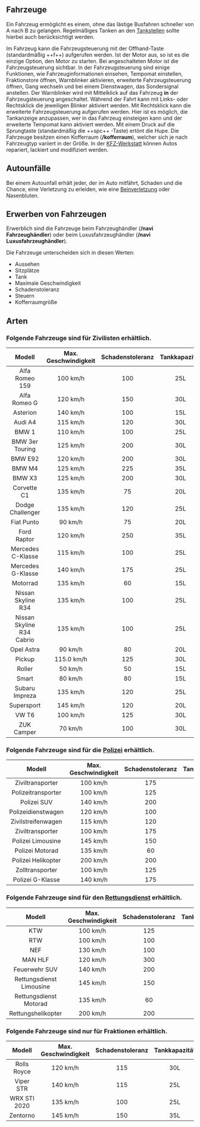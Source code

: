## Fahrzeuge

Ein Fahrzeug ermöglicht es einem, ohne das lästige Busfahren schneller von A nach B zu gelangen. Regelmäßiges Tanken an den [Tankstellen](../../pages/biz/tankstelle.md) sollte hierbei auch berücksichtigt werden.

Im Fahrzeug kann die Fahrzeugsteuerung mit der Offhand-Taste (standardmäßig ++f++) aufgerufen werden. Ist der Motor aus, so ist es die einzige Option, den Motor zu starten. 
Bei angeschalteten Motor ist die Fahrzeugsteuerung sichtbar.
In der Fahrzeugsteuerung sind einige Funktionen, wie Fahrzeuginformationen einsehen, Tempomat einstellen, Fraktionstore öffnen, Warnblinker aktivieren, erweiterte Fahrzeugsteuerung öffnen, Gang wechseln und bei einem Dienstwagen, das Sondersignal anstellen. Der Warnblinker wird mit Mittelklick auf das Fahrzeug **in** der Fahrzeugsteuerung angeschaltet. Während der Fahrt kann mit Links- oder Rechtsklick die jeweiligen Blinker aktiviert werden. Mit Rechtsklick kann die erweiterte Fahrzeugsteuerung aufgerufen werden. Hier ist es möglich, die Tankanzeige anzupassen, wer in das Fahrzeug einsteigen kann und der erweiterte Tempomat kann aktiviert werden. Mit einem Druck auf die Sprungtaste (standardmäßig die ++spc++ -Taste) ertönt die Hupe. 
Die Fahrzeuge besitzen einen Kofferraum (**/kofferraum**), welcher sich je nach Fahrzeugtyp variiert in der Größe. 
In der [KFZ-Werkstatt](kfz-werkstatt.md) können Autos repariert, lackiert und modifiziert werden.

## Autounfälle
Bei einem Autounfall erhält jeder, der im Auto mitfährt, Schaden und die Chance, eine Verletzung zu erleiden, wie eine [Beinverletzung](../../pages/krankheiten/beinverletzungen.md) oder Nasenbluten. 

 
## Erwerben von Fahrzeugen
Erwerblich sind die Fahrzeuge beim Fahrzeughändler (**/navi Fahrzeughändler**) oder beim Luxusfahrzeughändler (**/navi Luxusfahrzeughändler**).

Die Fahrzeuge unterscheiden sich in diesen Werten:

+ Aussehen
+ Sitzplätze
+ Tank
+ Maximale Geschwindigkeit
+ Schadenstoleranz
+ Steuern
+ Kofferraumgröße


## Arten
### Folgende Fahrzeuge sind für Zivilisten erhältlich.

| Modell | Max. Geschwindigkeit | Schadenstoleranz | Tankkapazität| Sitze | Kofferraum | Substanzen | Steuern (pro Abrechnung) | Preis |
|:-:|:-:|:-:|:-:|:-:|:-:|:-:|:-:|:-:|
| Alfa Romeo 159 | 100 km/h | 100 | 25L | 4 | 1 | 15g | 10€ | 3.500€ |
| Alfa Romeo G | 120 km/h | 150 | 30L  | 4 | 3 | 30g | 35€ | 10.000€ |
| Asterion | 140 km/h | 100 | 15L | 2 | - | - | 130€ | 145.000€ |
| Audi A4 | 115 km/h | 120 | 30L  | 4 | 1 | 25g | 20€ | 7.950€ |
| BMW 1 | 110 km/h | 100 | 25L | 4 | - | -| 35€ | 35.000€ |
| BMW 3er Touring | 125 km/h | 200 | 30L | 4 | - | - | 50€ | 60.000€ |
| BMW E92 | 120 km/h | 200 | 30L | 4 | - | - | 50€ | 70.000€ |
| BMW M4 | 125 km/h | 225 | 35L | 4 | - | - | 50€ | 80.000€ |
| BMW X3 | 125 km/h | 200 | 30L  | 4 | 3 | 75g | 50€ | 14.500€ |
| Corvette C1 | 135 km/h | 75 | 20L | 2 | - | - | 90€ | 120.000€ |
| Dodge Challenger | 135 km/h | 120 | 25L | 2 | 1 | 25g | 50.0€ | 18.500€ |
| Fiat Punto | 90 km/h | 75 | 20L | 4 | 1 | 10g | 7.5€ | 2.000.0€ |
| Ford Raptor | 120 km/h | 250 | 35L | 4 | - | - | 50€ | 45.000€ |
| Mercedes C-Klasse | 115 km/h | 100 | 25L | 2 | 5 | 25g | 40.0€ | 5.250€ |
| Mercedes G-Klasse | 140 km/h | 175 | 25L  | 4 | 3 | 60g | 75.0€ | 20.000€ |
| Motorrad | 135 km/h | 60 | 15L | 1 | - | - | 45€ | 11.000€ |
| Nissan Skyline R34 | 135 km/h | 100 | 25L  | 2 | 1 | 25g | 50€ | 18.000€ |
| Nissan Skyline R34 Cabrio | 135 km/h | 100 | 25L  | 2 | 1 | 25g | 50€ | 18.000€ |
| Opel Astra | 90 km/h | 80 | 20L | 4 | - | - | 10€ | 2.500€ |
| Pickup | 115.0 km/h | 125 | 30L | 2 | 5 | 125g | 35€ | 7.500€ |
| Roller | 50 km/h | 50 | 15L | 2 | - | 5g | 5€ | 1.500€ |
| Smart |  80 km/h | 80 | 15L | 2 | - | - | 10€ | 2.250€ |
| Subaru Impreza | 135 km/h | 120 | 25L | 4 | - | - | 80€ | 116.000€ |
| Supersport | 145 km/h | 120 | 20L | 2 | - | - | 150€ | 18.5000€ |
| VW T6 | 100 km/h | 125 | 30L | 8 | 5 | 100g | 20€ | 5.500€ |
| ZUK Camper | 70 km/h | 100 | 30L | 6 | - | - | 25€ | 15.000€ |

### Folgende Fahrzeuge sind für die [Polizei](../../pages/fraktionen/polizei.md) erhältlich.

| Modell | Max. Geschwindigkeit | Schadenstoleranz | Tankkapazität| Sitze | Kofferraum | Substanzen | Steuern (pro Abrechnung) | Preis |
|:-:|:-:|:-:|:-:|:-:|:-:|:-:|:-:|:-:|
| Ziviltransporter | 100 km/h | 175 | 30L  | 8 | - | - | - | 6.500€ |
| Polizeitransporter | 100 km/h | 125 | 30L | 8 | 5 | 100g | - | 5.500 |
| Polizei SUV | 140 km/h | 200 | 30L  | 4 | 3 | 30g | - | 14.500€ |
| Polizeidienstwagen | 120 km/h | 100 | 25L  | 4 | 5 | 25g | - | 3.250€ |
| Zivilstreifenwagen | 115 km/h | 120 | 30L  | 4 | 1 | 25g | - | 13.500€ |
| Ziviltransporter | 100 km/h | 175 | 30L | 8 | 5 | 100g | - | 6.500€ |
| Polizei Limousine | 145 km/h | 150 | 30L | 4 | 3 | 30g | - | 10.000€ |
| Polizei Motorad | 135 km/h | 60 | 15L | 1 | - | - | - | 11.000€ |
| Polizei Helikopter | 200 km/h | 200 | 50L  | 5 | - | - | - | 50.000€ |
| Zolltransporter | 100 km/h | 125 | 30L | 8 | - | - | - | 5.500€ |
| Polizei G-Klasse | 140 km/h | 175 | 25L | 1 | 3 | 60g | - | 45.000€ |

### Folgende Fahrzeuge sind für den [Rettungsdienst](../../pages/fraktionen/rettungsdienst.md) erhältlich.

| Modell | Max. Geschwindigkeit | Schadenstoleranz | Tankkapazität| Sitze | Kofferraum | Substanzen | Steuern (pro Abrechnung) | Preis |
|:-:|:-:|:-:|:-:|:-:|:-:|:-:|:-:|:-:|
| KTW | 100 km/h | 125 | 30L | 4 | 5 | 100g | - | 5.500€ |
| RTW | 100 km/h | 100 | 25L  | 4 | 5 | 25g | - | 4.650€ |
| NEF | 130 km/h | 100 | 25L  | 4 | 1 | 25g | - | 12.500€ |
| MAN HLF | 120 km/h | 300 | 40L  | 2 | 5 | 25g | - | 10.000€ |
| Feuerwehr SUV | 140 km/h | 200 | 30L  | 4 | 3 | 75g | - | 14.500€ |
| Rettungsdienst Limousine | 145 km/h | 150 | 30L  | 4 | 3 | 30g | - | 10.000€ |
| Rettungsdienst Motorad | 135 km/h | 60 | 15L  | 1 | - | - | - | 11.000€ |
| Rettungshelikopter | 200 km/h | 200 | 50L  | 5 | - | - | - | 50.000€ |

### Folgende Fahrzeuge sind nur für Fraktionen erhältlich.

| Modell | Max. Geschwindigkeit | Schadenstoleranz | Tankkapazität| Sitze | Kofferraum | Substanzen | Steuern (pro Abrechnung) | Preis |
|:-:|:-:|:-:|:-:|:-:|:-:|:-:|:-:|:-:|
| Rolls Royce | 120 km/h | 115 | 30L | 4 | - | - | 180€ | 160.000€ |
| Viper STR | 140 km/h | 115 | 25L | 2 | - | - | 80€ | 112.000€ |
| WRX STI 2020 | 135 km/h | 100 | 25L | 4 | - | - | 80€ | 100.000€ |
| Zentorno | 145 km/h | 150 | 35L | 2 | - | - | 200€ | 210.000€ |
